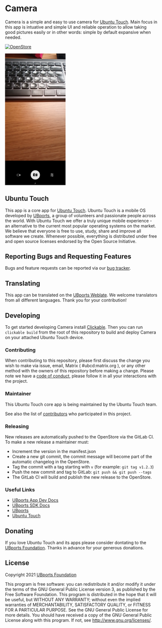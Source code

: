 # Camera

Camera is a simple and easy to use camera for [Ubuntu Touch](https://ubuntu-touch.io/). Main focus in this app is intuative and simple UI and reliable operation to allow taking good pictures easily or in other words: simple by default expansive when needed.

[![OpenStore](https://open-store.io/badges/en_US.png)](https://open-store.io/app/camera.ubports)

<img src="screenshot.png" alt="screenshot" width="200"/>

## Ubuntu Touch

This app is a core app for [Ubuntu Touch](https://ubuntu-touch.io/).
Ubuntu Touch is a mobile OS developed by [UBports](https://ubports.com/), a group of volunteers and passionate people across the world. With Ubuntu Touch we offer a truly unique mobile experience - an alternative to the current most popular operating systems on the market.
We believe that everyone is free to use, study, share and improve all software we create. Whenever possible, everything is distributed under free and open source licenses endorsed by the Open Source Initiative.

## Reporting Bugs and Requesting Features

Bugs and feature requests can be reported via our [bug tracker](https://gitlab.com/ubports/development/apps/lomiri-camera-app/issues).

## Translating

This app can be translated on the [UBports Weblate](https://translate.ubports.com/projects/ubports/camera-app/).
We welcome translators from all different languages. Thank you for your contribution!

## Developing

To get started developing Camera install [Clickable](http://clickable.bhdouglass.com/en/latest/).
Then you can run `clickable build` from the root of this repository to build and deploy Camera on your attached Ubuntu Touch device.

### Contributing

When contributing to this repository, please first discuss the change you wish to make via issue, email, Matrix ( #ubcd:matrix.org ), or any other method with the owners of this repository before making a change.
Please note we have a [code of conduct](https://ubports.com/foundation/ubports-foundation/foundation-codeofconduct), please follow it in all your interactions with the project.

### Maintainer

This Ubuntu Touch core app is being maintained by the Ubuntu Touch team.

See also the list of [contributors](https://gitlab.com/ubports/development/apps/lomiri-camera-app/-/graphs/master) who participated in this project.

### Releasing

New releases are automatically pushed to the OpenStore via the GitLab CI. To make a new release a maintainer must:

- Increment the version in the manifest.json
- Create a new git commit, the commit message will become part of the automatic changelog in the OpenStore.
- Tag the commit with a tag starting with `v` (for example: `git tag v1.2.3`)
- Push the new commit and tag to GitLab: `git push && git push --tags`
- The GitLab CI will build and publish the new release to the OpenStore.

### Useful Links

- [UBports App Dev Docs](http://docs.ubports.com/en/latest/appdev/index.html)
- [UBports SDK Docs](https://api-docs.ubports.com/)
- [UBports](https://ubports.com/)
- [Ubuntu Touch](https://ubuntu-touch.io/)

## Donating

If you love Ubuntu Touch and its apps please consider dontating to the [UBports Foundation](https://ubports.com/donate). Thanks in advance for your generous donations.

## License

Copyright 2021 [UBports Foundation](https://ubports.com/)

This program is free software: you can redistribute it and/or modify it under the terms of the GNU General Public License version 3, as published by the Free Software Foundation.
This program is distributed in the hope that it will be useful, but WITHOUT ANY WARRANTY; without even the implied warranties of MERCHANTABILITY, SATISFACTORY QUALITY, or FITNESS FOR A PARTICULAR PURPOSE.  See the GNU General Public License for more details.
You should have received a copy of the GNU General Public License along with this program.  If not, see http://www.gnu.org/licenses/.

